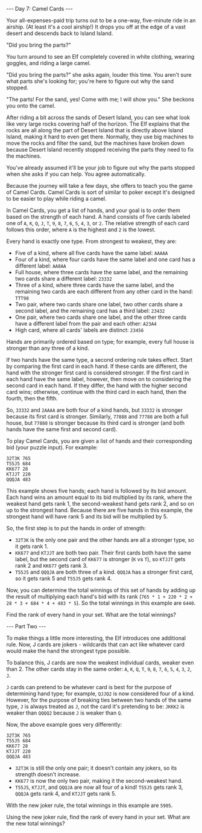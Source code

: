 --- Day 7: Camel Cards ---

Your all-expenses-paid trip turns out to be a one-way, five-minute ride in an
airship. (At least it's a cool airship!) It drops you off at the edge of a vast
desert and descends back to Island Island.

"Did you bring the parts?"

You turn around to see an Elf completely covered in white clothing, wearing
goggles, and riding a large camel.

"Did you bring the parts?" she asks again, louder this time. You aren't sure
what parts she's looking for; you're here to figure out why the sand stopped.

"The parts! For the sand, yes! Come with me; I will show you." She beckons you
onto the camel.

After riding a bit across the sands of Desert Island, you can see what look like
very large rocks covering half of the horizon. The Elf explains that the rocks
are all along the part of Desert Island that is directly above Island Island,
making it hard to even get there. Normally, they use big machines to move the
rocks and filter the sand, but the machines have broken down because Desert
Island recently stopped receiving the parts they need to fix the machines.

You've already assumed it'll be your job to figure out why the parts stopped
when she asks if you can help. You agree automatically.

Because the journey will take a few days, she offers to teach you the game of
Camel Cards. Camel Cards is sort of similar to poker except it's designed to be
easier to play while riding a camel.

In Camel Cards, you get a list of hands, and your goal is to order them based on
the strength of each hand. A hand consists of five cards labeled one of `A`,
`K`, `Q`, `J`, `T`, `9`, `8`, `7`, `6`, `5`, `4`, `3`, or `2`. The relative
strength of each card follows this order, where `A` is the highest and `2` is
the lowest.

Every hand is exactly one type. From strongest to weakest, they are:

- Five of a kind, where all five cards have the same label: `AAAAA`
- Four of a kind, where four cards have the same label and one card has a
  different label: `AA8AA`
- Full house, where three cards have the same label, and the remaining two cards
  share a different label: `23332`
- Three of a kind, where three cards have the same label, and the remaining two
  cards are each different from any other card in the hand: `TTT98`
- Two pair, where two cards share one label, two other cards share a second
  label, and the remaining card has a third label: `23432`
- One pair, where two cards share one label, and the other three cards have a
  different label from the pair and each other: `A23A4`
- High card, where all cards' labels are distinct: `23456`

Hands are primarily ordered based on type; for example, every full house is
stronger than any three of a kind.

If two hands have the same type, a second ordering rule takes effect. Start by
comparing the first card in each hand. If these cards are different, the hand
with the stronger first card is considered stronger. If the first card in each
hand have the same label, however, then move on to considering the second card
in each hand. If they differ, the hand with the higher second card wins;
otherwise, continue with the third card in each hand, then the fourth, then the
fifth.

So, `33332` and `2AAAA` are both four of a kind hands, but `33332` is stronger
because its first card is stronger. Similarly, `77888` and `77788` are both a
full house, but `77888` is stronger because its third card is stronger (and both
hands have the same first and second card).

To play Camel Cards, you are given a list of hands and their corresponding bid
(your puzzle input). For example:

```
32T3K 765
T55J5 684
KK677 28
KTJJT 220
QQQJA 483
```

This example shows five hands; each hand is followed by its bid amount. Each
hand wins an amount equal to its bid multiplied by its rank, where the weakest
hand gets rank 1, the second-weakest hand gets rank 2, and so on up to the
strongest hand. Because there are five hands in this example, the strongest hand
will have rank 5 and its bid will be multiplied by 5.

So, the first step is to put the hands in order of strength:

- `32T3K` is the only one pair and the other hands are all a stronger type, so
  it gets rank 1.
- `KK677` and `KTJJT` are both two pair. Their first cards both have the same
  label, but the second card of `KK677` is stronger (`K` vs `T`), so `KTJJT`
  gets rank 2 and `KK677` gets rank 3.
- `T55J5` and `QQQJA` are both three of a kind. `QQQJA` has a stronger first
  card, so it gets rank 5 and `T55J5` gets rank 4.

Now, you can determine the total winnings of this set of hands by adding up the
result of multiplying each hand's bid with its rank
(`765 * 1 + 220 * 2 + 28 * 3 + 684 * 4 + 483 * 5`). So the total winnings in
this example are `6440`.

Find the rank of every hand in your set. What are the total winnings?

--- Part Two ---

To make things a little more interesting, the Elf introduces one additional
rule. Now, J cards are jokers - wildcards that can act like whatever card would
make the hand the strongest type possible.

To balance this, J cards are now the weakest individual cards, weaker even
than 2. The other cards stay in the same order: `A`, `K`, `Q`, `T`, `9`, `8`,
`7`, `6`, `5`, `4`, `3`, `2`, `J`.

`J` cards can pretend to be whatever card is best for the purpose of determining
hand type; for example, `QJJQ2` is now considered four of a kind. However, for
the purpose of breaking ties between two hands of the same type, `J` is always
treated as `J`, not the card it's pretending to be: `JKKK2` is weaker than
`QQQQ2` because `J` is weaker than `Q`.

Now, the above example goes very differently:

```
32T3K 765
T55J5 684
KK677 28
KTJJT 220
QQQJA 483
```

- `32T3K` is still the only one pair; it doesn't contain any jokers, so its
  strength doesn't increase.
- `KK677` is now the only two pair, making it the second-weakest hand.
- `T55J5`, `KTJJT`, and `QQQJA` are now all four of a kind! `T55J5` gets rank 3,
  `QQQJA` gets rank 4, and `KTJJT` gets rank 5.

With the new joker rule, the total winnings in this example are `5905`.

Using the new joker rule, find the rank of every hand in your set. What are the
new total winnings?
